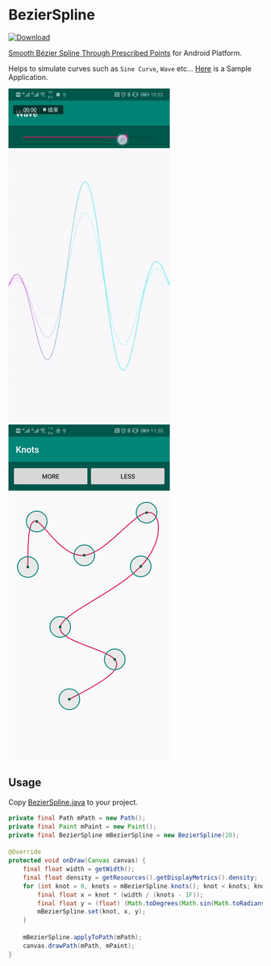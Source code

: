 # BezierSpline

[![Download](https://api.bintray.com/packages/xujiaao/android/bezier-spline/images/download.svg)](https://bintray.com/xujiaao/android/bezier-spline/_latestVersion)

[Smooth Bézier Spline Through Prescribed Points](https://www.particleincell.com/2012/bezier-splines/) for Android Platform.

Helps to simulate curves such as `Sine Curve`, `Wave` etc... [Here](https://github.com/xujiaao/BezierSpline/releases/latest) is a Sample Application.

![Screenshot - Wave](docs/wave.gif)  ![Screenshot - Knots](docs/knots.jpg)

## Usage

Copy [BezierSpline.java](bezier-spline/src/main/java/com/xujiaao/android/bezier/spline/BezierSpline.java) to your project.

````java
private final Path mPath = new Path();
private final Paint mPaint = new Paint();
private final BezierSpline mBezierSpline = new BezierSpline(20);

@Override
protected void onDraw(Canvas canvas) {
    final float width = getWidth();
    final float density = getResources().getDisplayMetrics().density;
    for (int knot = 0, knots = mBezierSpline.knots(); knot < knots; knot++) {
        final float x = knot * (width / (knots - 1F));
        final float y = (float) (Math.toDegrees(Math.sin(Math.toRadians(x / density))) * density);
        mBezierSpline.set(knot, x, y);
    }

    mBezierSpline.applyToPath(mPath);
    canvas.drawPath(mPath, mPaint);
}
````
